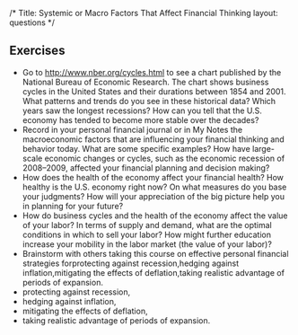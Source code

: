 /*
Title: Systemic or Macro Factors That Affect Financial Thinking
layout: questions
*/

## Exercises

- Go to http://www.nber.org/cycles.html to see a chart published by the National Bureau of Economic Research. The chart shows business cycles in the United States and their durations between 1854 and 2001. What patterns and trends do you see in these historical data? Which years saw the longest recessions? How can you tell that the U.S. economy has tended to become more stable over the decades?
- Record in your personal financial journal or in My Notes the macroeconomic factors that are influencing your financial thinking and behavior today. What are some specific examples? How have large-scale economic changes or cycles, such as the economic recession of 2008–2009, affected your financial planning and decision making?
- How does the health of the economy affect your financial health? How healthy is the U.S. economy right now? On what measures do you base your judgments? How will your appreciation of the big picture help you in planning for your future?
- How do business cycles and the health of the economy affect the value of your labor? In terms of supply and demand, what are the optimal conditions in which to sell your labor? How might further education increase your mobility in the labor market (the value of your labor)?
- Brainstorm with others taking this course on effective personal financial strategies forprotecting against recession,hedging against inflation,mitigating the effects of deflation,taking realistic advantage of periods of expansion.
- protecting against recession,
- hedging against inflation,
- mitigating the effects of deflation,
- taking realistic advantage of periods of expansion.

